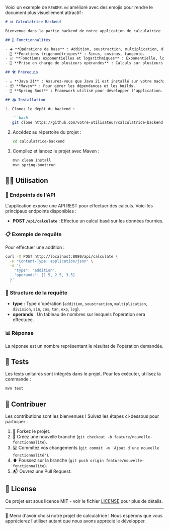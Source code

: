 Voici un exemple de `README.md` amélioré avec des emojis pour rendre le document plus visuellement attractif :

```markdown
# 📊 Calculatrice Backend

Bienvenue dans la partie backend de notre application de calculatrice ! Ce projet, développé en Java avec Spring Boot, permet de réaliser des opérations mathématiques via une API REST.

## 🚀 Fonctionnalités

- ➕ **Opérations de base** : Addition, soustraction, multiplication, division.
- 📐 **Fonctions trigonométriques** : Sinus, cosinus, tangente.
- 📈 **Fonctions exponentielles et logarithmiques** : Exponentielle, logarithme.
- 🧮 **Prise en charge de plusieurs opérandes** : Calculs sur plusieurs nombres.

## 🛠️ Prérequis

- ☕ **Java 21** : Assurez-vous que Java 21 est installé sur votre machine.
- 📦 **Maven** : Pour gérer les dépendances et les builds.
- 🌱 **Spring Boot** : Framework utilisé pour développer l'application.

## 📥 Installation

1. Clonez le dépôt du backend :

   ```bash
   git clone https://github.com/votre-utilisateur/calculatrice-backend.git
   ```

2. Accédez au répertoire du projet :

   ```bash
   cd calculatrice-backend
   ```

3. Compilez et lancez le projet avec Maven :

   ```bash
   mvn clean install
   mvn spring-boot:run
   ```

## 🧑‍💻 Utilisation

### 🔗 Endpoints de l'API

L'application expose une API REST pour effectuer des calculs. Voici les principaux endpoints disponibles :

- **POST `/api/calculate`** : Effectue un calcul basé sur les données fournies.

### 📋 Exemple de requête

Pour effectuer une addition :

```bash
curl -X POST http://localhost:8080/api/calculate \
  -H "Content-Type: application/json" \
  -d '{
    "type": "addition",
    "operands": [1.5, 2.5, 3.5]
  }'
```

### 📝 Structure de la requête

- **type** : Type d'opération (`addition`, `soustraction`, `multiplication`, `division`, `sin`, `cos`, `tan`, `exp`, `log`).
- **operands** : Un tableau de nombres sur lesquels l'opération sera effectuée.

### 📊 Réponse

La réponse est un nombre représentant le résultat de l'opération demandée.

## 🧪 Tests

Les tests unitaires sont intégrés dans le projet. Pour les exécuter, utilisez la commande :

```bash
mvn test
```

## 🤝 Contribuer

Les contributions sont les bienvenues ! Suivez les étapes ci-dessous pour participer :

1. 🍴 Forkez le projet.
2. 🌿 Créez une nouvelle branche (`git checkout -b feature/nouvelle-fonctionnalite`).
3. 💻 Commitez vos changements (`git commit -m 'Ajout d'une nouvelle fonctionnalité'`).
4. ⬆️ Poussez sur la branche (`git push origin feature/nouvelle-fonctionnalite`).
5. 📬 Ouvrez une Pull Request.

## 📜 License

Ce projet est sous licence MIT - voir le fichier [LICENSE](LICENSE) pour plus de détails.

---

🎉 Merci d'avoir choisi notre projet de calculatrice ! Nous espérons que vous apprécierez l'utiliser autant que nous avons apprécié le développer.
```